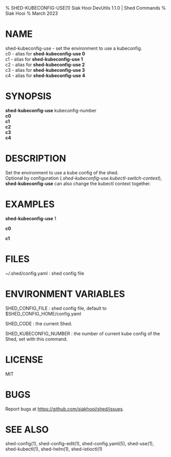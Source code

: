 % SHED-KUBECONFIG-USE(1) Siak Hooi DevUtils 1.1.0 | Shed Commands
% Siak Hooi
% March 2023

# NAME
shed-kubeconfig-use - set the environment to use a kubeconfig.\
c0 - alias for **shed-kubeconfig-use 0**\
c1 - alias for **shed-kubeconfig-use 1**\
c2 - alias for **shed-kubeconfig-use 2**\
c3 - alias for **shed-kubeconfig-use 3**\
c4 - alias for **shed-kubeconfig-use 4**

# SYNOPSIS
**shed-kubeconfig-use** kubeconfig-number\
**c0**\
**c1**\
**c2**\
**c3**\
**c4**

# DESCRIPTION
Set the environment to use a kube config of the shed.\
Optional by configuration (*.shed-kubeconfig-use.kubectl-switch-context*), **shed-kubeconfig-use** can also change the kubectl context together.

# EXAMPLES
**shed-kubeconfig-use** 1

**c0**

**c1**

# FILES
~/.shed/config.yaml
: shed config file

# ENVIRONMENT VARIABLES
SHED_CONFIG_FILE
: shed config file, default to $SHED_CONFIG_HOME/config.yaml

SHED_CODE
: the current Shed.

SHED_KUBECONFIG_NUMBER
: the number of current kube config of the Shed, set with this command.

# LICENSE
MIT

# BUGS
Report bugs at https://github.com/siakhooi/shed/issues.

# SEE ALSO
shed-config(1), shed-config-edit(1), shed-config.yaml(5), shed-use(1), shed-kubectl(1), shed-helm(1), shed-istioctl(1)
